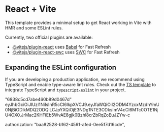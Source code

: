 # React + Vite

This template provides a minimal setup to get React working in Vite with HMR and some ESLint rules.

Currently, two official plugins are available:

- [@vitejs/plugin-react](https://github.com/vitejs/vite-plugin-react/blob/main/packages/plugin-react/README.md) uses [Babel](https://babeljs.io/) for Fast Refresh
- [@vitejs/plugin-react-swc](https://github.com/vitejs/vite-plugin-react-swc) uses [SWC](https://swc.rs/) for Fast Refresh

## Expanding the ESLint configuration

If you are developing a production application, we recommend using TypeScript and enable type-aware lint rules. Check out the [TS template](https://github.com/vitejs/vite/tree/main/packages/create-vite/template-react-ts) to integrate TypeScript and [`typescript-eslint`](https://typescript-eslint.io) in your project.

"6838c5cd7abe460b89d0467d"
eyJhbGciOiJIUzI1NiIsInR5cCI6IkpXVCJ9.eyJfaWQiOiI2ODM4YzcxMzdhYmU0NjBiODlkMDQ2ODQiLCJpYXQiOjE3NDg1NTE3ODksImV4cCI6MTc0OTE1NjU4OX0.JrMac2KHFiEb5WvAE8gjk0Bzhl8crZbRqZoEuJZYw-c


authorization: "baa82528-b162-4561-afed-0ee517d16cde",